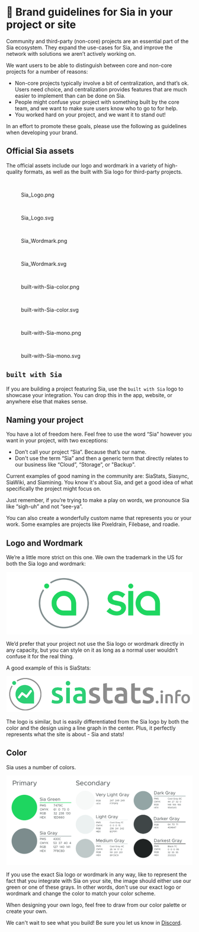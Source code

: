 # 🚧 Brand guidelines for Sia in your project or site

Community and third-party (non-core) projects are an essential part of the Sia ecosystem. They expand the use-cases for Sia, and improve the network with solutions we aren’t actively working on.

We want users to be able to distinguish between core and non-core projects for a number of reasons:

* Non-core projects typically involve a bit of centralization, and that’s ok. Users need choice, and centralization provides features that are much easier to implement than can be done on Sia.
* People might confuse your project with something built by the core team, and we want to make sure users know who to go to for help.
* You worked hard on your project, and we want it to stand out!

In an effort to promote these goals, please use the following as guidelines when developing your brand.

## Official Sia assets

The official assets include our logo and wordmark in a variety of high-quality formats, as well as the built with Sia logo for third-party projects.

<div>

<figure><img src="https://sia.tech/assets/Sia_Logo.png" alt=""><figcaption><p>Sia_Logo.png</p></figcaption></figure>

 

<figure><img src="https://sia.tech/assets/Sia_Logo.svg" alt=""><figcaption><p>Sia_Logo.svg</p></figcaption></figure>

 

<figure><img src="https://sia.tech/assets/Sia_Wordmark.png" alt=""><figcaption><p>Sia_Wordmark.png</p></figcaption></figure>

 

<figure><img src="https://sia.tech/assets/Sia_Wordmark.svg" alt=""><figcaption><p>Sia_Wordmark.svg</p></figcaption></figure>

 

<figure><img src="https://sia.tech/assets/built-with-Sia-color.png" alt=""><figcaption><p>built-with-Sia-color.png</p></figcaption></figure>

 

<figure><img src="https://sia.tech/assets/built-with-Sia-color.svg" alt=""><figcaption><p>built-with-Sia-color.svg</p></figcaption></figure>

 

<figure><img src="https://sia.tech/assets/built-with-Sia-mono.png" alt=""><figcaption><p>built-with-Sia-mono.png</p></figcaption></figure>

 

<figure><img src="https://sia.tech/assets/built-with-Sia-mono.svg" alt=""><figcaption><p>built-with-Sia-mono.svg</p></figcaption></figure>

</div>

## `built with Sia`

If you are building a project featuring Sia, use the `built with Sia` logo to showcase your integration. You can drop this in the app, website, or anywhere else that makes sense.

## Naming your project

You have a lot of freedom here. Feel free to use the word “Sia” however you want in your project, with two exceptions:

* Don’t call your project “Sia”. Because that’s our name.
* Don't use the term “Sia” and then a generic term that directly relates to our business like “Cloud”, “Storage”, or "Backup".

Current examples of good naming in the community are: SiaStats, Siasync, SiaWiki, and Siamining. You know it's about Sia, and get a good idea of what specifically the project might focus on.

Just remember, if you’re trying to make a play on words, we pronounce Sia like “sigh-uh” and not “see-ya”.

You can also create a wonderfully custom name that represents you or your work. Some examples are projects like Pixeldrain, Filebase, and roadie.

## Logo and Wordmark

We’re a little more strict on this one. We own the trademark in the US for both the Sia logo and wordmark:

![](../.gitbook/assets/brand-2.png)

We’d prefer that your project not use the Sia logo or wordmark directly in any capacity, but you can style on it as long as a normal user wouldn’t confuse it for the real thing.

A good example of this is SiaStats:

![](../.gitbook/assets/brand-3.png)

The logo is similar, but is easily differentiated from the Sia logo by both the color and the design using a line graph in the center. Plus, it perfectly represents what the site is about - Sia and stats!

## Color

Sia uses a number of colors.

![](../.gitbook/assets/brand-4.png)

If you use the exact Sia logo or wordmark in any way, like to represent the fact that you integrate with Sia on your site, the image should either use our green or one of these grays. In other words, don't use our exact logo or wordmark and change the color to match your color scheme.

When designing your own logo, feel free to draw from our color palette or create your own.

We can't wait to see what you build! Be sure you let us know in [Discord](https://sia.tech/discord).
